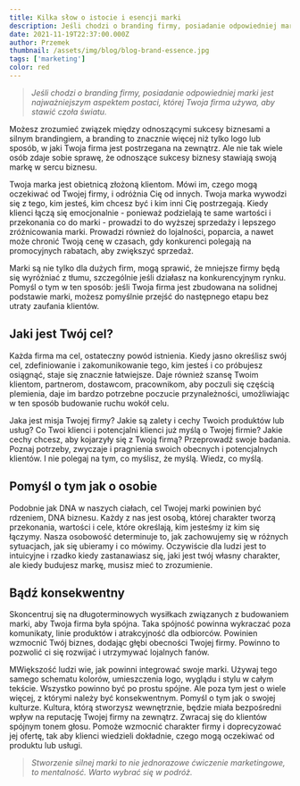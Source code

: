 ```yaml
---
title: Kilka słow o istocie i esencji marki
description: Jeśli chodzi o branding firmy, posiadanie odpowiedniej marki jest najważniejszym aspektem postaci, której Twoja firma używa, aby stawić czoła światu
date: 2021-11-19T22:37:00.000Z
author: Przemek
thumbnail: /assets/img/blog/blog-brand-essence.jpg
tags: ['marketing']
color: red
---
```


> *Jeśli chodzi o branding firmy, posiadanie odpowiedniej marki jest najważniejszym aspektem postaci, której Twoja firma używa, aby stawić czoła światu.*

Możesz zrozumieć związek między odnoszącymi sukcesy biznesami a silnym brandingiem, a branding to znacznie więcej niż tylko logo lub sposób, w jaki Twoja firma jest postrzegana na zewnątrz. Ale nie tak wiele osób zdaje sobie sprawę, że odnoszące sukcesy biznesy stawiają swoją markę w sercu biznesu.

Twoja marka jest obietnicą złożoną klientom. Mówi im, czego mogą oczekiwać od Twojej firmy, i odróżnia Cię od innych. Twoja marka wywodzi się z tego, kim jesteś, kim chcesz być i kim inni Cię postrzegają. Kiedy klienci łączą się emocjonalnie - ponieważ podzielają te same wartości i przekonania co do marki - prowadzi to do wyższej sprzedaży i lepszego zróżnicowania marki. Prowadzi również do lojalności, poparcia, a nawet może chronić Twoją cenę w czasach, gdy konkurenci polegają na promocyjnych rabatach, aby zwiększyć sprzedaż.

Marki są nie tylko dla dużych firm, mogą sprawić, że mniejsze firmy będą się wyróżniać z tłumu, szczególnie jeśli działasz na konkurencyjnym rynku. Pomyśl o tym w ten sposób: jeśli Twoja firma jest zbudowana na solidnej podstawie marki, możesz pomyślnie przejść do następnego etapu bez utraty zaufania klientów.

## Jaki jest Twój cel?

Każda firma ma cel, ostateczny powód istnienia. Kiedy jasno określisz swój cel, zdefiniowanie i zakomunikowanie tego, kim jesteś i co próbujesz osiągnąć, staje się znacznie łatwiejsze. Daje również szansę Twoim klientom, partnerom, dostawcom, pracownikom, aby poczuli się częścią plemienia, daje im bardzo potrzebne poczucie przynależności, umożliwiając w ten sposób budowanie ruchu wokół celu.

Jaka jest misja Twojej firmy? Jakie są zalety i cechy Twoich produktów lub usług? Co Twoi klienci i potencjalni klienci już myślą o Twojej firmie? Jakie cechy chcesz, aby kojarzyły się z Twoją firmą? Przeprowadź swoje badania. Poznaj potrzeby, zwyczaje i pragnienia swoich obecnych i potencjalnych klientów. I nie polegaj na tym, co myślisz, że myślą. Wiedz, co myślą.

## Pomyśl o tym jak o osobie

Podobnie jak DNA w naszych ciałach, cel Twojej marki powinien być rdzeniem, DNA biznesu. Każdy z nas jest osobą, której charakter tworzą przekonania, wartości i cele, które określają, kim jesteśmy iz kim się łączymy. Nasza osobowość determinuje to, jak zachowujemy się w różnych sytuacjach, jak się ubieramy i co mówimy. Oczywiście dla ludzi jest to intuicyjne i rzadko kiedy zastanawiasz się, jaki jest twój własny charakter, ale kiedy budujesz markę, musisz mieć to zrozumienie.

## Bądź konsekwentny

Skoncentruj się na długoterminowych wysiłkach związanych z budowaniem marki, aby Twoja firma była spójna. Taka spójność powinna wykraczać poza komunikaty, linie produktów i atrakcyjność dla odbiorców. Powinien wzmocnić Twój biznes, dodając głębi obecności Twojej firmy. Powinno to pozwolić ci się rozwijać i utrzymywać lojalnych fanów.

MWiększość ludzi wie, jak powinni integrować swoje marki. Używaj tego samego schematu kolorów, umieszczenia logo, wyglądu i stylu w całym tekście. Wszystko powinno być po prostu spójne. Ale poza tym jest o wiele więcej, z którymi należy być konsekwentnym. Pomyśl o tym jak o swojej kulturze. Kultura, którą stworzysz wewnętrznie, będzie miała bezpośredni wpływ na reputację Twojej firmy na zewnątrz. Zwracaj się do klientów spójnym tonem głosu. Pomoże wzmocnić charakter firmy i doprecyzować jej ofertę, tak aby klienci wiedzieli dokładnie, czego mogą oczekiwać od produktu lub usługi.

> *Stworzenie silnej marki to nie jednorazowe ćwiczenie marketingowe, to mentalność. Warto wybrać się w podróż.*